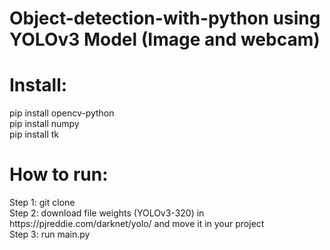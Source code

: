 # Object-detection-with-python using YOLOv3 Model (Image and webcam)


# Install:
<p>
  pip install opencv-python <br>
  pip install numpy <br>
  pip install tk
</p>

# How to run: 
<p>
  Step 1: git clone <br>
  Step 2: download file weights (YOLOv3-320) in https://pjreddie.com/darknet/yolo/ and move it in your project <br>
  Step 3: run main.py
</p>
